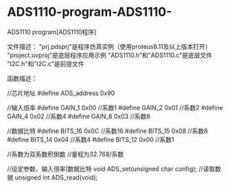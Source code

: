 # ADS1110-program-ADS1110-
ADS1110 program[ADS1110程序]

文件描述：
"prj.pdsprj"是程序仿真实例（使用proteus8.11及以上版本打开）
"project.uvproj"是底层程序应用示例
"ADS1110.h"和"ADS1110.c"是底层文件
"I2C.h"和"I2C.c"是前提文件

函数描述：

//芯片地址
#define ADS_address 0x90

//输入倍率
#define GAIN_1 0x00 //系数1
#define GAIN_2 0x01 //系数2
#define GAIN_4 0x02 //系数4
#define GAIN_8 0x03 //系数8

//数据比特
#define BITS_16 0x0C //系数16
#define BITS_15 0x08 //系数8
#define BITS_14 0x04 //系数4
#define BITS_12 0x00 //系数1

//系数为双系数积倒数
//量程为32.768/系数

//设定参数，输入倍率|数据比特
void ADS_set(unsigned char config);
//读取数据
unsigned int ADS_read(void);
